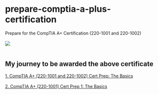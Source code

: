 # prepare-comptia-a-plus-certification
Prepare for the CompTIA A+ Certification (220-1001 and 220-1002)
<br />
<br />
<img src="CertificateOfCompletion.png"/>
<br />
<br />
## My journey to be awarded the above certificate
[1. CompTIA A+ (220-1001 and 220-1002) Cert Prep: The Basics](https://github.com/TrungNhanNguyenHuu/prepare-comptia-a-plus-certification/tree/main/comptia-a-plus-220-1001-cert-prep-0)
<br />
<br />
[2. CompTIA A+ (220-1001) Cert Prep 1: The Basics](https://github.com/TrungNhanNguyenHuu/prepare-comptia-a-plus-certification/tree/main/comptia-a-plus-220-1001-cert-prep-1)